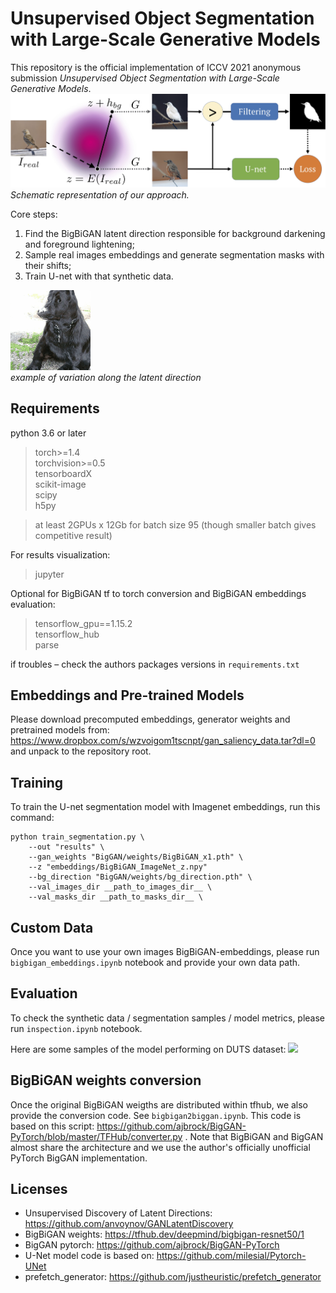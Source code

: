 # Unsupervised Object Segmentation with Large-Scale Generative Models

This repository is the official implementation of ICCV 2021 anonymous submission _Unsupervised Object Segmentation with Large-Scale Generative Models_.
![](images/gen_scheme.jpg)\
_Schematic representation of our approach._

Core steps:
1. Find the BigBiGAN latent direction responsible for background darkening and foreground lightening;
2. Sample real images embeddings and generate segmentation masks with their shifts;
3. Train U-net with that synthetic data.

![](images/bigbigan_dog2_bg.gif)\
_example of variation along the latent direction_

## Requirements

python 3.6 or later
>torch>=1.4\
torchvision>=0.5\
tensorboardX\
scikit-image\
scipy\
h5py

> at least 2GPUs x 12Gb for batch size 95 (though smaller batch gives competitive result)

For results visualization:
>jupyter

Optional for BigBiGAN tf to torch conversion and BigBiGAN embeddings evaluation:
> tensorflow_gpu==1.15.2\
tensorflow_hub\
parse

if troubles – check the authors packages versions in ```requirements.txt```


## Embeddings and Pre-trained Models

Please download precomputed embeddings, generator weights and pretrained models from:
https://www.dropbox.com/s/wzvoigom1tscnpt/gan_saliency_data.tar?dl=0
and unpack to the repository root.

## Training

To train the U-net segmentation model with Imagenet embeddings, run this command:

```train
python train_segmentation.py \
    --out "results" \
    --gan_weights "BigGAN/weights/BigBiGAN_x1.pth" \
    --z "embeddings/BigBiGAN_ImageNet_z.npy"
    --bg_direction "BigGAN/weights/bg_direction.pth" \
    --val_images_dir __path_to_images_dir__ \
    --val_masks_dir __path_to_masks_dir__ \
```

## Custom Data

Once you want to use your own images BigBiGAN-embeddings, please run ```bigbigan_embeddings.ipynb``` notebook and provide your own data path.


## Evaluation

To check the synthetic data / segmentation samples / model metrics, please run
```inspection.ipynb``` notebook.

Here are some samples of the model performing on DUTS dataset:
![](images/duts_samples.jpg)

## BigBiGAN weights conversion
Once the original BigBiGAN weigths are distributed within tfhub, we also provide the conversion code. See ```bigbigan2biggan.ipynb```. This code is based on this script: https://github.com/ajbrock/BigGAN-PyTorch/blob/master/TFHub/converter.py . Note that BigBiGAN and BigGAN almost share the architecture and we use the author's officially unofficial PyTorch BigGAN implementation.

## Licenses

- Unsupervised Discovery of Latent Directions: https://github.com/anvoynov/GANLatentDiscovery
- BigBiGAN weights: https://tfhub.dev/deepmind/bigbigan-resnet50/1
- BigGAN pytorch: https://github.com/ajbrock/BigGAN-PyTorch
- U-Net model code is based on: https://github.com/milesial/Pytorch-UNet
- prefetch_generator: https://github.com/justheuristic/prefetch_generator
